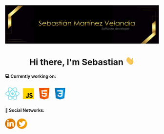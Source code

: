 ![](https://github.com/msebasv/msebasv/blob/main/src/ImgBanner.png)

<h1 align="center">Hi there, I'm Sebastian <img src="./src/wave.gif" width="30px"></h1>

#### 💻 Currently working on:

<a href="https://reactjs.org/"><img src="https://github.com/msebasv/msebasv/blob/main/src/react.png"/></a>
<a href="https://www.javascript.com/"><img src="https://github.com/msebasv/msebasv/blob/main/src/javascript.png"/></a>
<a href="https://www.w3schools.com/html/"><img src="https://github.com/msebasv/msebasv/blob/main/src/html-5.png"/></a>
<a href="https://www.w3schools.com/css/"><img src="https://github.com/msebasv/msebasv/blob/main/src/css3.png"/></a>

#### 📱 Social Networks:
<a href="https://www.linkedin.com/in/msebasv/"><img src="https://github.com/msebasv/msebasv/blob/main/src/Capa%202.png" width="34" height="34"/></a>
<a href="https://www.linkedin.com/in/msebasv/"><img src="https://github.com/msebasv/msebasv/blob/main/src/Capa%203.png" width="34" height="34"/></a>




